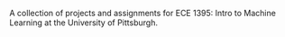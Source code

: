 A collection of projects and assignments for ECE 1395: Intro to Machine Learning at the University of Pittsburgh. 
